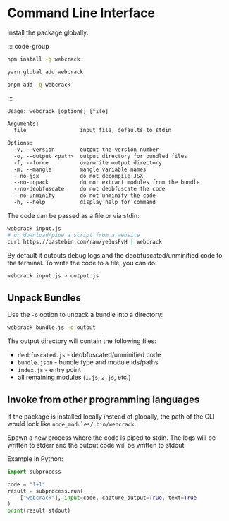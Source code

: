 # Command Line Interface

Install the package globally:

::: code-group

```bash [npm]
npm install -g webcrack
```

```bash [yarn]
yarn global add webcrack
```

```bash [pnpm]
pnpm add -g webcrack
```

:::

```txt
Usage: webcrack [options] [file]

Arguments:
  file                 input file, defaults to stdin

Options:
  -V, --version        output the version number
  -o, --output <path>  output directory for bundled files
  -f, --force          overwrite output directory
  -m, --mangle         mangle variable names
  --no-jsx             do not decompile JSX
  --no-unpack          do not extract modules from the bundle
  --no-deobfuscate     do not deobfuscate the code
  --no-unminify        do not unminify the code
  -h, --help           display help for command
```

The code can be passed as a file or via stdin:

```bash
webcrack input.js
# or download/pipe a script from a website
curl https://pastebin.com/raw/ye3usFvH | webcrack
```

By default it outputs debug logs and the deobfuscated/unminified code to the terminal.
To write the code to a file, you can do:

```bash
webcrack input.js > output.js
```

## Unpack Bundles

Use the `-o` option to unpack a bundle into a directory:

```bash
webcrack bundle.js -o output
```

The output directory will contain the following files:

- `deobfuscated.js` - deobfuscated/unminified code
- `bundle.json` - bundle type and module ids/paths
- `index.js` - entry point
- all remaining modules (`1.js`, `2.js`, etc.)

## Invoke from other programming languages

If the package is installed locally instead of globally, the path of the CLI would look like `node_modules/.bin/webcrack`.

Spawn a new process where the code is piped to stdin.
The logs will be written to stderr and the output code will be written to stdout.

Example in Python:

```py
import subprocess

code = "1+1"
result = subprocess.run(
    ["webcrack"], input=code, capture_output=True, text=True
)
print(result.stdout)
```
